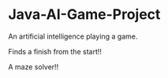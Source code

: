 # Java-AI-Game-Project
An artificial intelligence playing a game. 

Finds a finish from the start!!

A maze solver!!


